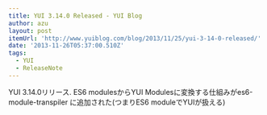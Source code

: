 ```yaml
---
title: YUI 3.14.0 Released - YUI Blog
author: azu
layout: post
itemUrl: 'http://www.yuiblog.com/blog/2013/11/25/yui-3-14-0-released/'
date: '2013-11-26T05:37:00.510Z'
tags:
  - YUI
  - ReleaseNote
---
```

YUI 3.14.0リリース.
ES6 modulesからYUI Modulesに変換する仕組みがes6-module-transpiler
に追加された(つまりES6 moduleでYUIが扱える)
